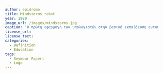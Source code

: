 ```yaml
---
author: epidrome
title: Mindstorms robot
year: 1980
image_url: /images/mindstorms.jpg
caption: 'Η πρώτη εφαρμογή των υπολογιστών στην βασική εκπαίδευση εντοπίζεται ήδη από την δεκαετία του 1970, όταν παράλληλα με τα πρώτα γραφικά περιβάλλοντα διάδρασης, ο Seymour Papert σχεδίασε ένα σύστημα που επιτρέπει ακόμη και σε παιδιά προσχολικής ηλικίας να εξερευνήσουν σημαντικές έννοιες από τα μαθηματικά και τις φυσικές επιστήμες χωρίς να απαιτεί γνώσεις από τα ανώτερα γνωστικά και συμβολικά επίπεδα αυτών των περιοχών.'
license_url:  
license_text: 
categories:
  - Definition 
  - Education
tags:
  - Seymour Papert 
  - Logo
---
```


